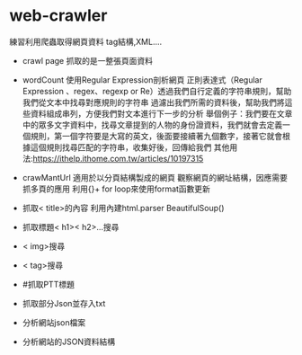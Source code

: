 # web-crawler
練習利用爬蟲取得網頁資料 tag結構,XML....

- crawl page 抓取的是一整張頁面資料


- wordCount 使用Regular Expression剖析網頁
正則表達式（Regular Expression 、regex、regexp or Re）透過我們自行定義的字符串規則，幫助我們從文本中找尋對應規則的字符串
過濾出我們所需的資料後，幫助我們將這些資料組成串列，方便我們對文本進行下一步的分析
舉個例子：我們要在文章中的眾多文字資料中，找尋文章提到的人物的身份證資料，我們就會去定義一個規則，第一個字符要是大寫的英文，後面要接續著九個數字，接著它就會根據這個規則找尋匹配的字符串，收集好後，回傳給我們
其他用法:https://ithelp.ithome.com.tw/articles/10197315


- crawMantUrl 適用於以分頁結構製成的網頁
觀察網頁的網址結構，因應需要抓多頁的應用 利用{}+ for loop來使用format函數更新

- 抓取< title>的內容 利用內建html.parser BeautifulSoup()

- 抓取標題< h1>< h2>...搜尋

- < img>搜尋
- < tag>搜尋

- #抓取PTT標題
- 抓取部分Json並存入txt




- 分析網站json檔案
- 分析網站的JSON資料結構



